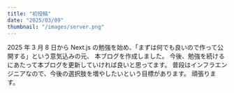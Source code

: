 ```yaml
---
title: "初投稿"
date: "2025/03/09"
thumbnail: "/images/server.png"
---
```


2025 年 3 月 8 日から Next.js の勉強を始め、「まずは何でも良いので作って公開する」という意気込みの元、
本ブログを作成しました。
今後、勉強を続けるにあたって本ブログを更新していければ良いと思ってます。
普段はインフラエンジニアなので、今後の選択肢を増やしたいという目標があります。
頑張ります。
